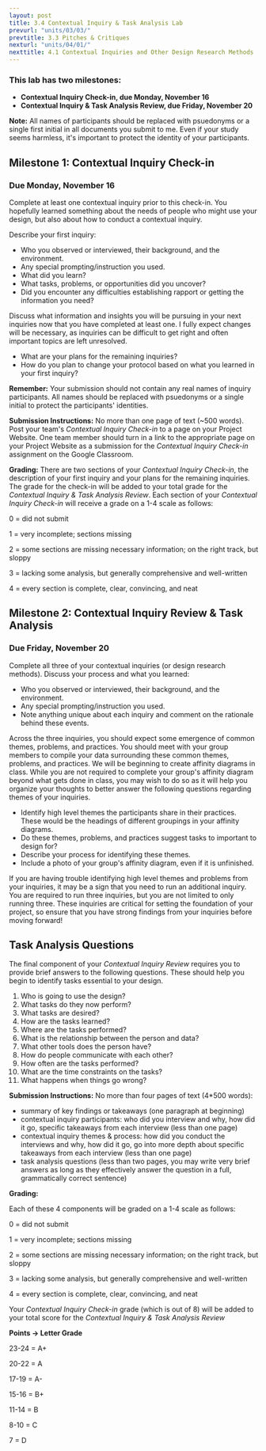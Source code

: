 ```yaml
---
layout: post
title: 3.4 Contextual Inquiry & Task Analysis Lab
prevurl: "units/03/03/"
prevtitle: 3.3 Pitches & Critiques
nexturl: "units/04/01/"
nexttitle: 4.1 Contextual Inquiries and Other Design Research Methods
---
```


### This lab has two milestones:
  - **Contextual Inquiry Check-in, due Monday, November 16**
  - **Contextual Inquiry & Task Analysis Review, due Friday, November 20**

**Note:** All names of participants should be replaced with psuedonyms or a single first initial in all documents you submit to me. Even if your study seems harmless, it's important to protect the identity of your participants.

## Milestone 1: Contextual Inquiry Check-in
### Due Monday, November 16

Complete at least one contextual inquiry prior to this check-in. You hopefully learned something about the needs of people who might use your design, but also about how to conduct a contextual inquiry.

Describe your first inquiry:

  - Who you observed or interviewed, their background, and the environment.
  - Any special prompting/instruction you used.
  - What did you learn?
  - What tasks, problems, or opportunities did you uncover?
  - Did you encounter any difficulties establishing rapport or getting the information you need?
  
Discuss what information and insights you will be pursuing in your next inquiries now that you have completed at least one. I fully expect changes will be necessary, as inquiries can be difficult to get right and often important topics are left unresolved.

  - What are your plans for the remaining inquiries?
  - How do you plan to change your protocol based on what you learned in your first inquiry?
  
**Remember:** Your submission should not contain any real names of inquiry participants. All names should be replaced with psuedonyms or a single initial to protect the participants' identities.

**Submission Instructions:** No more than one page of text (~500 words). Post your team's _Contextual Inquiry Check-in_ to a page on your Project Website. One team member should turn in a link to the appropriate page on your Project Website as a submission for the _Contextual Inquiry Check-in_ assignment on the Google Classroom.

**Grading:** There are two sections of your _Contextual Inquiry Check-in_, the description of your first inquiry and your plans for the remaining inquiries. The grade for the check-in will be added to your total grade for the _Contextual Inquiry & Task Analysis Review_. Each section of your _Contextual Inquiry Check-in_ will receive a grade on a 1-4 scale as follows:

0 = did not submit

1 = very incomplete; sections missing

2 = some sections are missing necessary information; on the right track, but sloppy

3 = lacking some analysis, but generally comprehensive and well-written

4 = every section is complete, clear, convincing, and neat

## Milestone 2: Contextual Inquiry Review & Task Analysis
### Due Friday, November 20

Complete all three of your contextual inquiries (or design research methods). Discuss your process and what you learned:
  - Who you observed or interviewed, their background, and the environment.
  - Any special prompting/instruction you used.
  - Note anything unique about each inquiry and comment on the rationale behind these events.

Across the three inquiries, you should expect some emergence of common themes, problems, and practices. You should meet with your group members to compile your data surrounding these common themes, problems, and practices. We will be beginning to create affinity diagrams in class. While you are not required to complete your group's affinity diagram beyond what gets done in class, you may wish to do so as it will help you organize your thoughts to better answer the following questions regarding themes of your inquiries.
  - Identify high level themes the participants share in their practices. These would be the headings of different groupings in your affinity diagrams.
  - Do these themes, problems, and practices suggest tasks to important to design for?
  - Describe your process for identifying these themes.
  - Include a photo of your group's affinity diagram, even if it is unfinished.
  
If you are having trouble identifying high level themes and problems from your inquiries, it may be a sign that you need to run an additional inquiry. You are required to run three inquiries, but you are not limited to only running three. These inquiries are critical for setting the foundation of your project, so ensure that you have strong findings from your inquiries before moving forward!

## Task Analysis Questions

The final component of your _Contextual Inquiry Review_ requires you to provide brief answers to the following questions. These should help you begin to identify tasks essential to your design.

  1. Who is going to use the design?
  2. What tasks do they now perform?
  3. What tasks are desired?
  4. How are the tasks learned?
  5. Where are the tasks performed?
  6. What is the relationship between the person and data?
  7. What other tools does the person have?
  8. How do people communicate with each other?
  9. How often are the tasks performed?
  10. What are the time constraints on the tasks?
  11. What happens when things go wrong?
  
**Submission Instructions:** No more than four pages of text (4\*500 words):
  - summary of key findings or takeaways (one paragraph at beginning)
  - contextual inquiry participants: who did you interview and why, how did it go, specific takeaways from each interview (less than one page)
  - contextual inquiry themes & process: how did you conduct the interviews and why, how did it go, go into more depth about specific takeaways from each interview (less than one page)
  - task analysis questions (less than two pages, you may write very brief answers as long as they effectively answer the question in a full, grammatically correct sentence)
  
**Grading:** 

Each of these 4 components will be graded on a 1-4 scale as follows:

0 = did not submit

1 = very incomplete; sections missing

2 = some sections are missing necessary information; on the right track, but sloppy

3 = lacking some analysis, but generally comprehensive and well-written

4 = every section is complete, clear, convincing, and neat

Your _Contextual Inquiry Check-in_ grade (which is out of 8) will be added to your total score for the _Contextual Inquiry & Task Analysis Review_

**Points -> Letter Grade**

23-24 = A+

20-22 = A

17-19 = A-

15-16 = B+

11-14 = B

8-10 = C

7 = D
